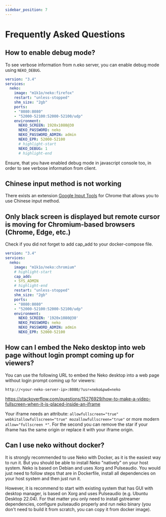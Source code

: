 ```yaml
---
sidebar_position: 7
---
```


# Frequently Asked Questions

## How to enable debug mode?

To see verbose information from n.eko server, you can enable debug mode using `NEKO_DEBUG`.

```yaml title="docker-compose.yaml"
version: "3.4"
services:
  neko:
    image: "m1k1o/neko:firefox"
    restart: "unless-stopped"
    shm_size: "2gb"
    ports:
    - "8080:8080"
    - "52000-52100:52000-52100/udp"
    environment:
      NEKO_SCREEN: 1920x1080@30
      NEKO_PASSWORD: neko
      NEKO_PASSWORD_ADMIN: admin
      NEKO_EPR: 52000-52100
      # highlight-start
      NEKO_DEBUG: 1
      # highlight-end
```

Ensure, that you have enabled debug mode in javascript console too, in order to see verbose information from client.

## Chinese input method is not working

There exists an extension [Google Input Tools](https://chrome.google.com/webstore/detail/mclkkofklkfljcocdinagocijmpgbhab) for Chrome that allows you to use Chinese input method.

## Only black screen is displayed but remote cursor is moving for Chromium-based browsers (Chrome, Edge, etc.)

Check if you did not forget to add cap_add to your docker-compose file.

```yaml title="docker-compose.yaml"
version: "3.4"
services:
  neko:
    image: "m1k1o/neko:chromium"
    # highlight-start
    cap_add:
    - SYS_ADMIN
    # highlight-end
    restart: "unless-stopped"
    shm_size: "2gb"
    ports:
    - "8080:8080"
    - "52000-52100:52000-52100/udp"
    environment:
      NEKO_SCREEN: '1920x1080@30'
      NEKO_PASSWORD: neko
      NEKO_PASSWORD_ADMIN: admin
      NEKO_EPR: 52000-52100
```

## How can I embed the Neko desktop into web page without login prompt coming up for viewers?

You can use the following URL to embed the Neko desktop into a web page without login prompt coming up for viewers:

```
http://<your-neko-server-ip>:8080/?usr=neko&pwd=neko
```

https://stackoverflow.com/questions/15276929/how-to-make-a-video-fullscreen-when-it-is-placed-inside-an-iframe

Your iframe needs an attribute: `allowfullscreen="true" webkitallowfullscreen="true" mozallowfullscreen="true"` or more modern `allow="fullscreen *"`. For the second you can remove the star if your iframe has the same origin or replace it with your iframe origin.

## Can I use neko without docker?

It is strongly recommended to use Neko with Docker, as it is the easiest way to run it. But you should be able to install Neko "natively" on your host system. Neko is based on Debian and uses Xorg and Pulseaudio. You would just need to follow steps that are in Dockerfile, install all dependencies on your host system and then just run it.

However, it is recommend to start with existing system that has GUI with desktop manager, is based on Xorg and uses Pulseaudio (e.g. Ubuntu Desktop 22.04). For that matter you only need to install gstreamer dependencies, configure pulseaudio properly and run neko binary (you don't need to build it from scratch, you can copy it from docker image).
